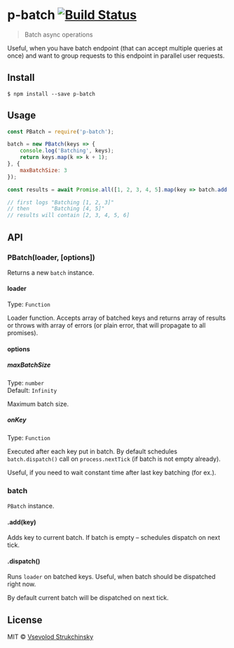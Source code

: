 # p-batch [![Build Status](https://travis-ci.org/floatdrop/p-batch.svg?branch=master)](https://travis-ci.org/floatdrop/p-batch)

> Batch async operations

Useful, when you have batch endpoint (that can accept multiple queries at once) and want to group requests to this endpoint in parallel user requests.

## Install

```
$ npm install --save p-batch
```


## Usage

```js
const PBatch = require('p-batch');

batch = new PBatch(keys => {
	console.log('Batching', keys);
	return keys.map(k => k + 1);
}, {
	maxBatchSize: 3
});

const results = await Promise.all([1, 2, 3, 4, 5].map(key => batch.add(key));

// first logs "Batching [1, 2, 3]"
// then       "Batching [4, 5]"
// results will contain [2, 3, 4, 5, 6]
```


## API

### PBatch(loader, [options])

Returns a new `batch` instance.

#### loader

Type: `Function`

Loader function. Accepts array of batched keys and returns array of results or throws with array of errors (or plain error, that will propagate to all promises).

#### options

##### maxBatchSize

Type: `number`<br>
Default: `Infinity`

Maximum batch size.

##### onKey

Type: `Function`<br>

Executed after each key put in batch. By default schedules `batch.dispatch()` call on `process.nextTick` (if batch is not empty already).

Useful, if you need to wait constant time after last key batching (for ex.).

### batch

`PBatch` instance.

#### .add(key)

Adds key to current batch. If batch is empty – schedules dispatch on next tick.

#### .dispatch()

Runs `loader` on batched keys. Useful, when batch should be dispatched right now.

By default current batch will be dispatched on next tick.


## License

MIT © [Vsevolod Strukchinsky](http://github.com/floatdrop)
